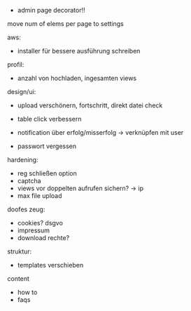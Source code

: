 - admin page decorator!!

move num of elems per page to settings


aws:
- installer für bessere ausführung schreiben

profil:
- anzahl von hochladen, ingesamten views

design/ui:
- upload verschönern, fortschritt, direkt datei check

- table click verbessern
- notification über erfolg/misserfolg -> verknüpfen mit user 
- passwort vergessen

hardening:
- reg schließen option
- captcha
- views vor doppelten aufrufen sichern? -> ip
- max file upload

doofes zeug:
- cookies? dsgvo
- impressum
- download rechte?

struktur:
- templates verschieben

content
- how to
- faqs